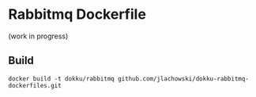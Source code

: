 Rabbitmq Dockerfile
===================
(work in progress)


Build
-----
```
docker build -t dokku/rabbitmq github.com/jlachowski/dokku-rabbitmq-dockerfiles.git
```
